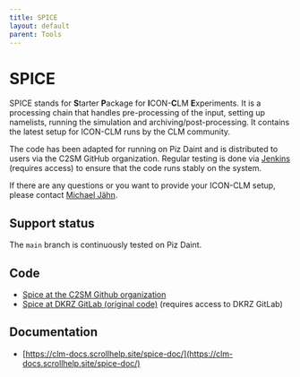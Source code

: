 ```yaml
---
title: SPICE
layout: default
parent: Tools
---
```


# SPICE

SPICE stands for **S**tarter **P**ackage for **I**CON-**C**LM **E**xperiments. It is a processing chain that handles pre-processing of the input,
setting up namelists, running the simulation and archiving/post-processing. It contains the latest setup for ICON-CLM
runs by the CLM community.

The code has been adapted for running on Piz Daint and is distributed to users via the C2SM GitHub organization. Regular testing is done via [Jenkins](https://jenkins-mch.cscs.ch/job/Spice/job/spice-weekly/) (requires access) to ensure that the code runs stably on the system.

If there are any questions or you want to provide your ICON-CLM setup, please contact [Michael Jähn](https://c2sm.ethz.ch/the-center/people/person-detail.html?persid=286091).

## Support status

The `main` branch is continuously tested on Piz Daint.

## Code

* [Spice at the C2SM Github organization](https://github.com/C2SM/spice)
* [Spice at DKRZ GitLab (original code)](https://gitlab.dkrz.de/clm-community/spice) (requires access to DKRZ GitLab)

## Documentation

* [https://clm-docs.scrollhelp.site/spice-doc/](https://clm-docs.scrollhelp.site/spice-doc/)
